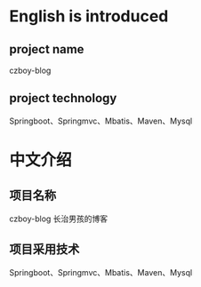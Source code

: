 # English is introduced
## project name
czboy-blog

## project technology
Springboot、Springmvc、Mbatis、Maven、Mysql

# 中文介绍
## 项目名称
czboy-blog 长治男孩的博客

## 项目采用技术
Springboot、Springmvc、Mbatis、Maven、Mysql
